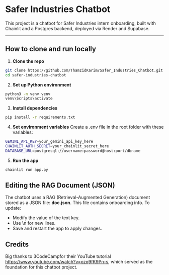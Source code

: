 # Safer Industries Chatbot

This project is a chatbot for Safer Industries intern onboarding, built with Chainlit and a Postgres backend, deployed via Render and Supabase.

---

## How to clone and run locally

1. **Clone the repo**
```bash
git clone https://github.com/ThamzidKarim/Safer_Industries_Chatbot.git
cd safer-industries-chatbot
```

2. **Set up Python environment**
```bash
python3 -m venv venv
venv\Scripts\activate
```

3. **Install dependencies**
```bash
pip install -r requirements.txt
```

4. **Set environment variables**
Create a .env file in the root folder with these variables:
```bash
GEMINI_API_KEY=your_gemini_api_key_here
CHAINLIT_AUTH_SECRET=your_chainlit_secret_here
DATABASE_URL=postgresql://username:password@host:port/dbname
```
5. **Run the app**
```bash
chainlit run app.py
```

## Editing the RAG Document (JSON)
The chatbot uses a RAG (Retrieval-Augmented Generation) document stored as a JSON file: **doc.json**.
This file contains onboarding info.
To update:
  - Modify the value of the text key.
  - Use \n for new lines.
  - Save and restart the app to apply changes.


## Credits

Big thanks to 3CodeCampfor their YouTube tutorial https://www.youtube.com/watch?v=ozq9fK9Pn-s, which served as the foundation for this chatbot project.




